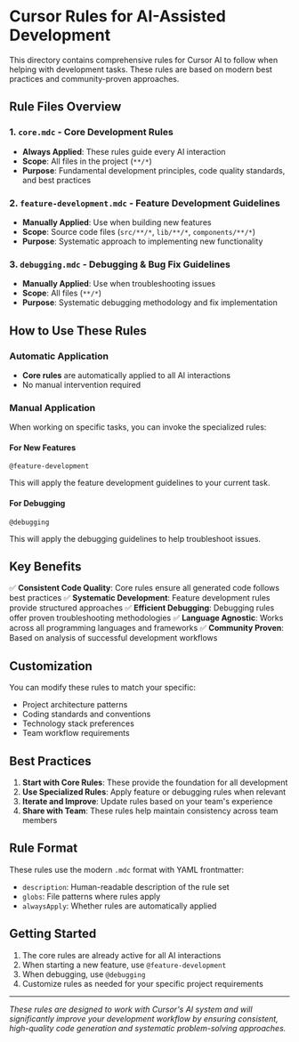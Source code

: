 # Cursor Rules for AI-Assisted Development

This directory contains comprehensive rules for Cursor AI to follow when helping with development tasks. These rules are based on modern best practices and community-proven approaches.

## Rule Files Overview

### 1. `core.mdc` - Core Development Rules
- **Always Applied**: These rules guide every AI interaction
- **Scope**: All files in the project (`**/*`)
- **Purpose**: Fundamental development principles, code quality standards, and best practices

### 2. `feature-development.mdc` - Feature Development Guidelines
- **Manually Applied**: Use when building new features
- **Scope**: Source code files (`src/**/*`, `lib/**/*`, `components/**/*`)
- **Purpose**: Systematic approach to implementing new functionality

### 3. `debugging.mdc` - Debugging & Bug Fix Guidelines
- **Manually Applied**: Use when troubleshooting issues
- **Scope**: All files (`**/*`)
- **Purpose**: Systematic debugging methodology and fix implementation

## How to Use These Rules

### Automatic Application
- **Core rules** are automatically applied to all AI interactions
- No manual intervention required

### Manual Application
When working on specific tasks, you can invoke the specialized rules:

#### For New Features
```
@feature-development
```
This will apply the feature development guidelines to your current task.

#### For Debugging
```
@debugging
```
This will apply the debugging guidelines to help troubleshoot issues.

## Key Benefits

✅ **Consistent Code Quality**: Core rules ensure all generated code follows best practices
✅ **Systematic Development**: Feature development rules provide structured approaches
✅ **Efficient Debugging**: Debugging rules offer proven troubleshooting methodologies
✅ **Language Agnostic**: Works across all programming languages and frameworks
✅ **Community Proven**: Based on analysis of successful development workflows

## Customization

You can modify these rules to match your specific:
- Project architecture patterns
- Coding standards and conventions
- Technology stack preferences
- Team workflow requirements

## Best Practices

1. **Start with Core Rules**: These provide the foundation for all development
2. **Use Specialized Rules**: Apply feature or debugging rules when relevant
3. **Iterate and Improve**: Update rules based on your team's experience
4. **Share with Team**: These rules help maintain consistency across team members

## Rule Format

These rules use the modern `.mdc` format with YAML frontmatter:
- `description`: Human-readable description of the rule set
- `globs`: File patterns where rules apply
- `alwaysApply`: Whether rules are automatically applied

## Getting Started

1. The core rules are already active for all AI interactions
2. When starting a new feature, use `@feature-development`
3. When debugging, use `@debugging`
4. Customize rules as needed for your specific project requirements

---

*These rules are designed to work with Cursor's AI system and will significantly improve your development workflow by ensuring consistent, high-quality code generation and systematic problem-solving approaches.*
